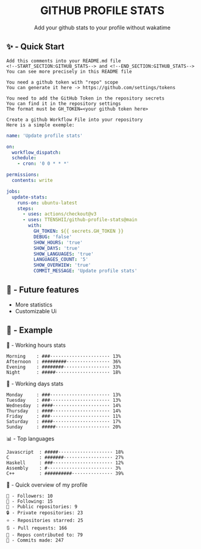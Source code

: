 <h1 align="center">GITHUB PROFILE STATS</h1>
<p align="center">Add your github stats to your profile without wakatime</p>

## ✨ - Quick Start
```
Add this comments into your README.md file
<!--START_SECTION:GITHUB_STATS--> and <!--END_SECTION:GITHUB_STATS-->
You can see more precisely in this README file
```
```
You need a github token with "repo" scope
You can generate it here -> https://github.com/settings/tokens
```
```
You need to add the GitHub Token in the repository secrets
You can find it in the repository settings
The format must be GH_TOKEN=<your github token here>
```
```
Create a github Workflow File into your repository
Here is a simple exemple:
```
```yml
name: 'Update profile stats'

on:
  workflow_dispatch:
  schedule:
    - cron: '0 0 * * *'

permissions:
  contents: write

jobs:
  update-stats:
    runs-on: ubuntu-latest
    steps:
      - uses: actions/checkout@v3
      - uses: TTENSHII/github-profile-stats@main
        with:
          GH_TOKEN: ${{ secrets.GH_TOKEN }}
          DEBUG: 'false'
          SHOW_HOURS: 'true'
          SHOW_DAYS: 'true'
          SHOW_LANGUAGES: 'true'
          LANGUAGES_COUNT: '5'
          SHOW_OVERWIEW: 'true'
          COMMIT_MESSAGE: 'Update profile stats'
```

## 🔖 - Future features
- More statistics
- Customizable Ui

## 📘 - Example

<!--START_SECTION:GITHUB_STATS-->
🌉 - Working hours stats
```text
Morning    : ###······················ 13%
Afternoon  : #########················ 36%
Evening    : ########················· 33%
Night      : #####···················· 18%
```
📅 - Working days stats
```text
Monday     : ###······················ 13%
Tuesday    : ###······················ 13%
Wednesday  : ####····················· 14%
Thursday   : ####····················· 14%
Friday     : ###······················ 11%
Saturday   : ####····················· 17%
Sunday     : #####···················· 20%
```
📊 - Top languages
```text
Javascript  : #####···················· 18%
C           : #######·················· 27%
Haskell     : ###······················ 12%
Assembly    : #························ 3%
C++         : ##########··············· 39%
```
🎏 - Quick overview of my profile
```text
👥 - Followers: 10
👤 - Following: 15
📂 - Public repositories: 9
🔒 - Private repositories: 23
⭐ - Repositories starred: 25
🔃 - Pull requests: 166
🐲 - Repos contributed to: 79
🍃 - Commits made: 247
```
<!--END_SECTION:GITHUB_STATS-->
